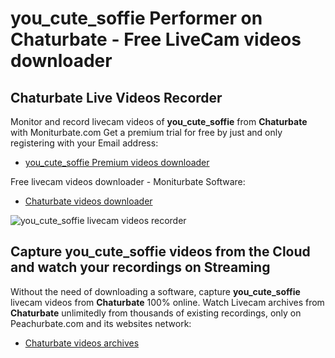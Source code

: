 # you_cute_soffie Performer on Chaturbate - Free LiveCam videos downloader

## Chaturbate Live Videos Recorder

Monitor and record livecam videos of **you_cute_soffie** from **Chaturbate** with Moniturbate.com
Get a premium trial for free by just and only registering with your Email address:
* [you_cute_soffie Premium videos downloader](https://moniturbate.com/request-demo-licence-key.html)

Free livecam videos downloader - Moniturbate Software:
* [Chaturbate videos downloader](https://moniturbate.com/moniturbate-download-software.html)

![you_cute_soffie livecam videos recorder](https://peachurnet.com/templates/moniturbate-software.png)


## Capture you_cute_soffie videos from the Cloud and watch your recordings on Streaming

Without the need of downloading a software, capture **you_cute_soffie** livecam videos from **Chaturbate** 100% online.
Watch Livecam archives from **Chaturbate** unlimitedly from thousands of existing recordings, only on Peachurbate.com and its websites network:
* [Chaturbate videos archives](https://peachurnet.com/)